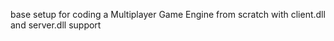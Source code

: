 base setup for coding a Multiplayer Game Engine from scratch with client.dll and server.dll support

